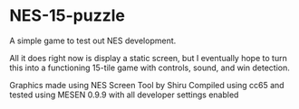 # NES-15-puzzle
A simple game to test out NES development.

All it does right now is display a static screen, but I eventually hope to turn this into a functioning 15-tile game with controls, sound, and win detection.

Graphics made using NES Screen Tool by Shiru
Compiled using cc65 and tested using MESEN 0.9.9 with all developer settings enabled
